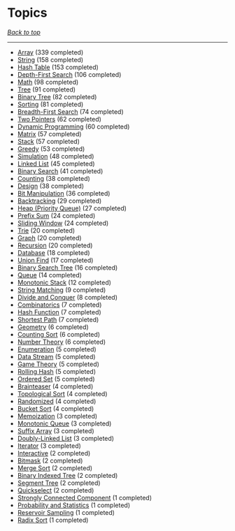 # Topics

*[Back to top](<../README.md>)*

------

- [Array](<by_topic/Array.md>) (339 completed)
- [String](<by_topic/String.md>) (158 completed)
- [Hash Table](<by_topic/Hash Table.md>) (153 completed)
- [Depth-First Search](<by_topic/Depth-First Search.md>) (106 completed)
- [Math](<by_topic/Math.md>) (98 completed)
- [Tree](<by_topic/Tree.md>) (91 completed)
- [Binary Tree](<by_topic/Binary Tree.md>) (82 completed)
- [Sorting](<by_topic/Sorting.md>) (81 completed)
- [Breadth-First Search](<by_topic/Breadth-First Search.md>) (74 completed)
- [Two Pointers](<by_topic/Two Pointers.md>) (62 completed)
- [Dynamic Programming](<by_topic/Dynamic Programming.md>) (60 completed)
- [Matrix](<by_topic/Matrix.md>) (57 completed)
- [Stack](<by_topic/Stack.md>) (57 completed)
- [Greedy](<by_topic/Greedy.md>) (53 completed)
- [Simulation](<by_topic/Simulation.md>) (48 completed)
- [Linked List](<by_topic/Linked List.md>) (45 completed)
- [Binary Search](<by_topic/Binary Search.md>) (41 completed)
- [Counting](<by_topic/Counting.md>) (38 completed)
- [Design](<by_topic/Design.md>) (38 completed)
- [Bit Manipulation](<by_topic/Bit Manipulation.md>) (36 completed)
- [Backtracking](<by_topic/Backtracking.md>) (29 completed)
- [Heap (Priority Queue)](<by_topic/Heap (Priority Queue).md>) (27 completed)
- [Prefix Sum](<by_topic/Prefix Sum.md>) (24 completed)
- [Sliding Window](<by_topic/Sliding Window.md>) (24 completed)
- [Trie](<by_topic/Trie.md>) (20 completed)
- [Graph](<by_topic/Graph.md>) (20 completed)
- [Recursion](<by_topic/Recursion.md>) (20 completed)
- [Database](<by_topic/Database.md>) (18 completed)
- [Union Find](<by_topic/Union Find.md>) (17 completed)
- [Binary Search Tree](<by_topic/Binary Search Tree.md>) (16 completed)
- [Queue](<by_topic/Queue.md>) (14 completed)
- [Monotonic Stack](<by_topic/Monotonic Stack.md>) (12 completed)
- [String Matching](<by_topic/String Matching.md>) (9 completed)
- [Divide and Conquer](<by_topic/Divide and Conquer.md>) (8 completed)
- [Combinatorics](<by_topic/Combinatorics.md>) (7 completed)
- [Hash Function](<by_topic/Hash Function.md>) (7 completed)
- [Shortest Path](<by_topic/Shortest Path.md>) (7 completed)
- [Geometry](<by_topic/Geometry.md>) (6 completed)
- [Counting Sort](<by_topic/Counting Sort.md>) (6 completed)
- [Number Theory](<by_topic/Number Theory.md>) (6 completed)
- [Enumeration](<by_topic/Enumeration.md>) (5 completed)
- [Data Stream](<by_topic/Data Stream.md>) (5 completed)
- [Game Theory](<by_topic/Game Theory.md>) (5 completed)
- [Rolling Hash](<by_topic/Rolling Hash.md>) (5 completed)
- [Ordered Set](<by_topic/Ordered Set.md>) (5 completed)
- [Brainteaser](<by_topic/Brainteaser.md>) (4 completed)
- [Topological Sort](<by_topic/Topological Sort.md>) (4 completed)
- [Randomized](<by_topic/Randomized.md>) (4 completed)
- [Bucket Sort](<by_topic/Bucket Sort.md>) (4 completed)
- [Memoization](<by_topic/Memoization.md>) (3 completed)
- [Monotonic Queue](<by_topic/Monotonic Queue.md>) (3 completed)
- [Suffix Array](<by_topic/Suffix Array.md>) (3 completed)
- [Doubly-Linked List](<by_topic/Doubly-Linked List.md>) (3 completed)
- [Iterator](<by_topic/Iterator.md>) (3 completed)
- [Interactive](<by_topic/Interactive.md>) (2 completed)
- [Bitmask](<by_topic/Bitmask.md>) (2 completed)
- [Merge Sort](<by_topic/Merge Sort.md>) (2 completed)
- [Binary Indexed Tree](<by_topic/Binary Indexed Tree.md>) (2 completed)
- [Segment Tree](<by_topic/Segment Tree.md>) (2 completed)
- [Quickselect](<by_topic/Quickselect.md>) (2 completed)
- [Strongly Connected Component](<by_topic/Strongly Connected Component.md>) (1 completed)
- [Probability and Statistics](<by_topic/Probability and Statistics.md>) (1 completed)
- [Reservoir Sampling](<by_topic/Reservoir Sampling.md>) (1 completed)
- [Radix Sort](<by_topic/Radix Sort.md>) (1 completed)
